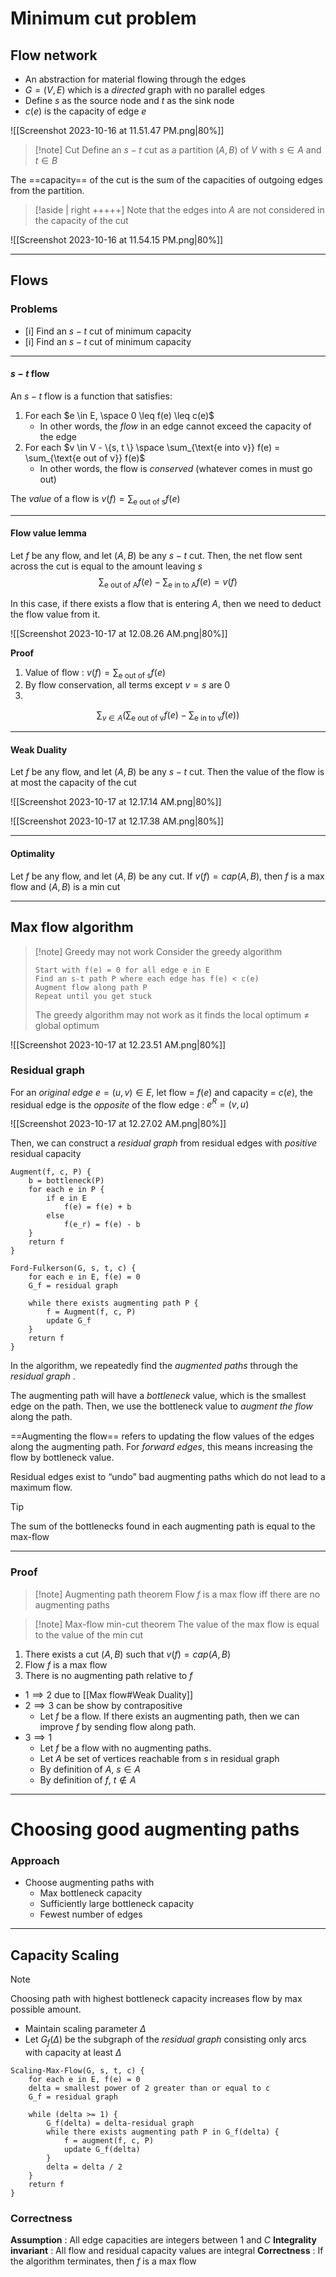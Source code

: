 # Minimum cut problem
## Flow network
- An abstraction for material flowing through the edges
- $G = (V, E)$ which is a *directed* graph with no parallel edges
- Define $s$ as the source node and $t$ as the sink node
- $c(e)$ is the capacity of edge $e$

![[Screenshot 2023-10-16 at 11.51.47 PM.png|80%]]

>[!note] Cut
>Define an $s-t$ cut as a partition $(A, B)$ of $V$ with $s \in A$ and $t \in B$

The ==capacity== of the cut is the sum of the capacities of outgoing edges from the partition.

>[!aside | right +++++]
>Note that the edges into $A$ are not considered in the capacity of the cut

![[Screenshot 2023-10-16 at 11.54.15 PM.png|80%]]

---

## Flows
### Problems
- [i] Find an $s-t$ cut of minimum capacity
- [i] Find an $s-t$ cut of minimum capacity

---
#### $s-t$ flow
An $s-t$ flow is a function that satisfies:
1. For each $e \in E, \space 0 \leq f(e) \leq c(e)$
	- In other words, the *flow* in an edge cannot exceed the capacity of the edge
2. For each $v \in V - \{s, t \} \space \sum_{\text{e into v}} f(e) = \sum_{\text{e out of v}} f(e)$
	- In other words, the flow is *conserved* (whatever comes in must go out)

The *value* of a flow is $v(f)  = \sum_{\text{e out of s}} f(e)$

---

#### Flow value lemma
Let $f$ be any flow, and let $(A, B)$ be any $s-t$ cut. Then, the net flow sent across the cut is equal to the amount leaving $s$
$$
\sum_{\text{e out of A}} f(e) - \sum_{\text{e in to A}} f(e) = v(f)
$$

In this case, if there exists a flow that is entering $A$, then we need to deduct the flow value from it.

![[Screenshot 2023-10-17 at 12.08.26 AM.png|80%]]

**Proof**
1. Value of flow : $v(f)  = \sum_{\text{e out of s}} f(e)$
2. By flow conservation, all terms except $v = s$ are 0
3. 
$$
\sum_{v \in A} \Big(
\sum_{\text{e out of v}} f(e) - \sum_{\text{e in to v}} f(e) \Big)
$$

---

#### Weak Duality

Let $f$ be any flow, and let $(A, B)$ be any $s-t$ cut. Then the value of the flow is at most the capacity of the cut

![[Screenshot 2023-10-17 at 12.17.14 AM.png|80%]]

![[Screenshot 2023-10-17 at 12.17.38 AM.png|80%]]

---

#### Optimality
Let $f$ be any flow, and let $(A, B)$ be any cut. If $v(f) = cap(A, B)$, then $f$ is a max flow and $(A, B)$ is a min cut

---

## Max flow algorithm
>[!note] Greedy may not work
> Consider the greedy algorithm
> ```
> Start with f(e) = 0 for all edge e in E
> Find an s-t path P where each edge has f(e) < c(e)
> Augment flow along path P
> Repeat until you get stuck
> ```
> 
> The greedy algorithm may not work as it finds the local optimum $\neq$ global optimum

![[Screenshot 2023-10-17 at 12.23.51 AM.png|80%]]

### Residual graph

For an *original edge* $e = (u, v) \in E$, let flow = $f(e)$ and capacity = $c(e)$, the residual edge is the *opposite* of the flow edge : $e^R = (v, u)$

![[Screenshot 2023-10-17 at 12.27.02 AM.png|80%]]

Then, we can construct a *residual graph* from residual edges with *positive* residual capacity

```
Augment(f, c, P) {
	b = bottleneck(P)
	for each e in P {
		if e in E
			f(e) = f(e) + b
		else
			f(e_r) = f(e) - b
	}
	return f
}
```

```
Ford-Fulkerson(G, s, t, c) {
	for each e in E, f(e) = 0
	G_f = residual graph

	while there exists augmenting path P {
		f = Augment(f, c, P)
		update G_f
	}
	return f
}
```

In the algorithm, we repeatedly find the *augmented paths* through the *residual graph* .

The augmenting path will have a *bottleneck* value, which is the smallest edge on the path. Then, we use the bottleneck value to *augment the flow* along the path.

==Augmenting the flow== refers to updating the flow values of the edges along the augmenting path. For *forward edges*, this means increasing the flow by bottleneck value.

Residual edges exist to “undo” bad augmenting paths which do not lead to a maximum flow.

>[!tip]
>The sum of the bottlenecks found in each augmenting path is equal to the max-flow
---

### Proof
>[!note] Augmenting path theorem
>Flow $f$ is a max flow iff there are no augmenting paths

>[!note] Max-flow min-cut theorem
>The value of the max flow is equal to the value of the min cut

1. There exists a cut $(A, B)$ such that $v(f) = cap(A, B)$
2. Flow $f$ is a max flow
3. There is no augmenting path relative to $f$

- $1 \implies 2$ due to [[Max flow#Weak Duality]]
- $2 \implies 3$ can be show by contrapositive
	- Let $f$ be a flow. If there exists an augmenting path, then we can improve $f$ by sending flow along path.
- $3 \implies 1$
	- Let $f$ be a flow with no augmenting paths.
	- Let $A$ be set of vertices reachable from $s$ in residual graph
	- By definition of $A$, $s \in A$
	- By definition of $f$, $t \notin A$

---

# Choosing good augmenting paths

### Approach
- Choose augmenting paths with
	- Max bottleneck capacity
	- Sufficiently large bottleneck capacity
	- Fewest number of edges

---

## Capacity Scaling

>[!note]
>Choosing path with highest bottleneck capacity increases flow by max possible amount.
>- Maintain scaling parameter $\Delta$
>- Let $G_f(\Delta)$ be the subgraph of the *residual graph* consisting only arcs with capacity at least $\Delta$

```
Scaling-Max-Flow(G, s, t, c) {
	for each e in E, f(e) = 0
	delta = smallest power of 2 greater than or equal to c
	G_f = residual graph

	while (delta >= 1) {
		G_f(delta) = delta-residual graph
		while there exists augmenting path P in G_f(delta) {
			f = augment(f, c, P)
			update G_f(delta)
		}
		delta = delta / 2
	}
	return f
}
```

### Correctness

**Assumption** : All edge capacities are integers between 1 and $C$
**Integrality invariant** : All flow and residual capacity values are integral
**Correctness** : If the algorithm terminates, then $f$ is a max flow
